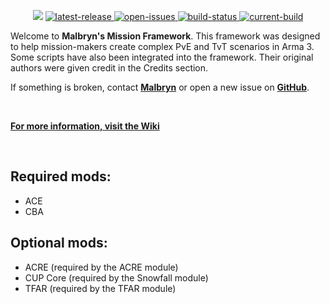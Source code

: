 <p align="center">
    <img src="https://i.imgur.com/Lq5Do49.png">
    <a href="https://github.com/Malbryn/MalFramework/releases/latest">
        <img src="https://img.shields.io/github/v/release/Malbryn/MalFramework?label=latest release" alt="latest-release">
    </a>
        <a href="https://github.com/Malbryn/MalFramework/issues">
        <img src="https://img.shields.io/github/issues/Malbryn/MalFramework" alt="open-issues">
    </a>
    <a href="https://github.com/Malbryn/MalFramework/actions/workflows/build.yml">
        <img src="https://img.shields.io/github/workflow/status/Malbryn/MalFramework/Build" alt="build-status">
    </a>
    <a href="https://github.com/Malbryn/MalFramework/actions/workflows/build.yml">
        <img src="https://img.shields.io/github/v/tag/Malbryn/MalFramework?label=current build" alt="current-build">
    </a>
</p>

Welcome to **Malbryn's Mission Framework**. This framework was designed to help mission-makers create complex PvE and TvT scenarios in Arma 3.
Some scripts have also been integrated into the framework. Their original authors were given credit in the Credits section.

If something is broken, contact **[Malbryn](https://www.fkgaming.eu/profile/4189-malbryn/)** or open a new issue on **[GitHub](https://github.com/Malbryn/MalFramework/issues)**.

</br>

**[For more information, visit the Wiki](https://github.com/Malbryn/MalFramework/wiki)**

</br>

## Required mods:
 - ACE
 - CBA

## Optional mods:
 - ACRE (required by the ACRE module)
 - CUP Core (required by the Snowfall module)
 - TFAR (required by the TFAR module)
